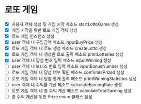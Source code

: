 # 로또 게임

- [X] 사용자 객체 생성 및 게임 시작 메소드 startLottoGame 생성
- [X] 게임 시작을 위한 로또 게임 객체 생성
- [X] 로또 게임 인스턴스 생성
- [X] user 객체 내 구입금액 메소드 inputBuyPrice 생성
- [X] 로또 게임 객체 내 로또 생성 메소드 createLotto 생성
- [X] 로또 게임 객체 내 생성한 로또 출력 메소드 printLotteries 생성
- [X] user 객체 내 당첨 번호 입력 메소드 inputWinning 생성
- [ ] user 객체 내 보너스 번호 입력 메소드 inputBonusNumber 생성
- [ ] 로또 게임 객체 내 당첨 여부 확인 메소드 confirmIsPrized 생성
- [ ] 로또 게임 객체 내 당첨 통계 출력 메소드 printWinningStatistics 생성
- [ ] user 객체 내 수익률 계산 메소드 calculateEarningRate 생성
- [ ] 로또 게임 객체 내 총 수익 계산 메소드 calculateTotalEarning 생성
- [ ] 총 수익 계산을 위한 Prize enum 클래스 생성
